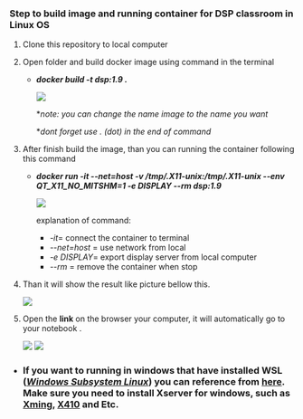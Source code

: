 ### Step to build image and running container for DSP classroom in Linux OS

1. Clone this repository to local computer

2. Open folder and build docker image using command in the terminal

   - ***docker build -t dsp:1.9 .***

     <img src="picture/1.png" >

     **note: you can change the name image to the name you want*
     
     **dont forget use . (dot) in the end of command*

3. After finish build the image, than you can running the container following this command

   - ***docker run -it --net=host -v /tmp/.X11-unix:/tmp/.X11-unix --env QT_X11_NO_MITSHM=1 -e DISPLAY --rm dsp:1.9***

     <img src="picture/2.png">
     
     explanation of command:
     
     - *-it*= connect the container to terminal
     - *--net=host* = use network from local 
     - *-e DISPLAY*= export display server from local computer
     - *--rm* = remove the container when stop
     
     

4. Than it will show the result like picture bellow this.

   <img src="picture/5.png">

5. Open the **link** on the browser your computer, it will automatically go to your notebook .

   <img src="picture/4.png">

   
   
   <img src="picture/6.png">

### 

- ### If you want to running in windows that have installed WSL ([*Windows Subsystem Linux*](https://docs.microsoft.com/en-us/windows/wsl/install-win10)) you can reference from **[here](https://nickjanetakis.com/blog/setting-up-docker-for-windows-and-wsl-to-work-flawlessly)**. Make sure you need to install Xserver for windows, such as [Xming](https://sourceforge.net/projects/xming/), [X410](https://token2shell.com/howto/x410/) and Etc.
